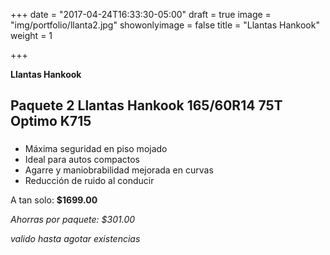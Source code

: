 +++
date = "2017-04-24T16:33:30-05:00"
draft = true
image = "img/portfolio/llanta2.jpg"
showonlyimage = false
title = "Llantas Hankook"
weight = 1

+++

**Llantas Hankook**


<!--more-->
## Paquete 2 Llantas Hankook 165/60R14 75T Optimo K715

### 

* Máxima seguridad en piso mojado
* Ideal para autos compactos
* Agarre y maniobrabilidad mejorada en curvas
* Reducción de ruido al conducir

A tan solo: **$1699.00**

*Ahorras por paquete: $301.00*

*valido hasta agotar existencias*


